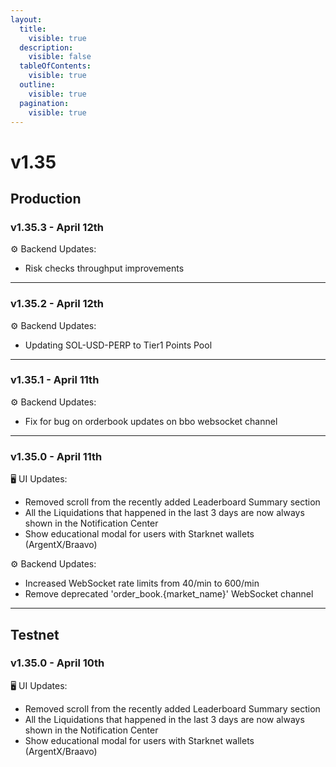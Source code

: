 ```yaml
---
layout:
  title:
    visible: true
  description:
    visible: false
  tableOfContents:
    visible: true
  outline:
    visible: true
  pagination:
    visible: true
---
```


# v1.35

## Production

### v1.35.3 - April 12th

⚙️ Backend Updates:&#x20;

* Risk checks throughput improvements

***

### v1.35.2 - April 12th

⚙️ Backend Updates:&#x20;

* Updating SOL-USD-PERP to Tier1 Points Pool

***

### v1.35.1 - April 11th

⚙️ Backend Updates:&#x20;

* Fix for bug on orderbook updates on bbo websocket channel

***

### v1.35.0 - April 11th

🖥️ UI Updates:&#x20;

* Removed scroll from the recently added Leaderboard Summary section&#x20;
* All the Liquidations that happened in the last 3 days are now always shown in the Notification Center&#x20;
* Show educational modal for users with Starknet wallets (ArgentX/Braavo)

⚙️ Backend Updates:&#x20;

* Increased WebSocket rate limits from 40/min to 600/min&#x20;
* Remove deprecated 'order\_book.{market\_name}' WebSocket channel

***

## Testnet

### v1.35.0 - April 10th

🖥️ UI Updates:&#x20;

* Removed scroll from the recently added Leaderboard Summary section&#x20;
* All the Liquidations that happened in the last 3 days are now always shown in the Notification Center&#x20;
* Show educational modal for users with Starknet wallets (ArgentX/Braavo)
